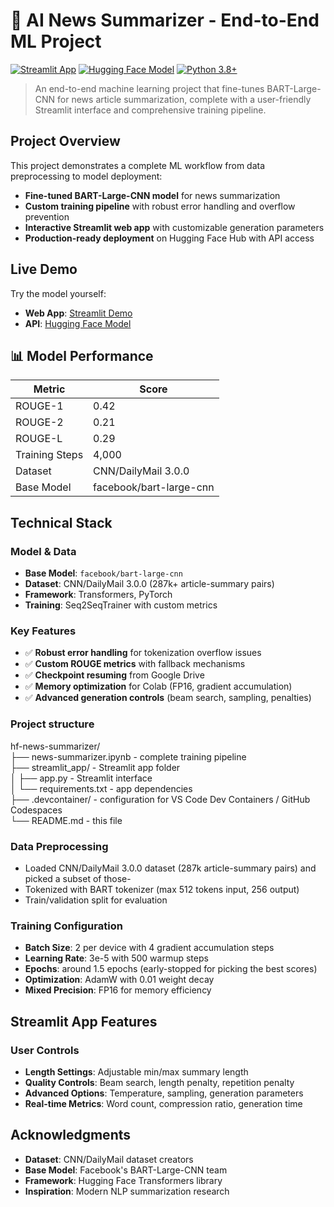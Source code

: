 # 📰 AI News Summarizer - End-to-End ML Project

[![Streamlit App](https://static.streamlit.io/badges/streamlit_badge_black_white.svg)](https://english-news-summarizer.streamlit.app)
[![Hugging Face Model](https://img.shields.io/badge/%F0%9F%A4%97%20Hugging%20Face-Model-blue)](https://huggingface.co/ciorant/news-summarizer)
[![Python 3.8+](https://img.shields.io/badge/python-3.8+-blue.svg)](https://www.python.org/downloads/)

> An end-to-end machine learning project that fine-tunes BART-Large-CNN for news article summarization, complete with a user-friendly Streamlit interface and comprehensive training pipeline.

## Project Overview

This project demonstrates a complete ML workflow from data preprocessing to model deployment:

- **Fine-tuned BART-Large-CNN model** for news summarization
- **Custom training pipeline** with robust error handling and overflow prevention
- **Interactive Streamlit web app** with customizable generation parameters
- **Production-ready deployment** on Hugging Face Hub with API access

## Live Demo

Try the model yourself:
- **Web App**: [Streamlit Demo](https://english-news-summarizer.streamlit.app)
- **API**: [Hugging Face Model](https://huggingface.co/ciorant/news-summarizer)

## 📊 Model Performance

| Metric | Score |
|--------|-------|
| ROUGE-1 | 0.42 |
| ROUGE-2 | 0.21 |
| ROUGE-L | 0.29 |
| Training Steps | 4,000 |
| Dataset | CNN/DailyMail 3.0.0 |
| Base Model | facebook/bart-large-cnn |

## Technical Stack

### Model & Data
- **Base Model**: `facebook/bart-large-cnn`
- **Dataset**: CNN/DailyMail 3.0.0 (287k+ article-summary pairs)
- **Framework**: Transformers, PyTorch
- **Training**: Seq2SeqTrainer with custom metrics

### Key Features
- ✅ **Robust error handling** for tokenization overflow issues
- ✅ **Custom ROUGE metrics** with fallback mechanisms  
- ✅ **Checkpoint resuming** from Google Drive
- ✅ **Memory optimization** for Colab (FP16, gradient accumulation)
- ✅ **Advanced generation controls** (beam search, sampling, penalties)

### Project structure

hf-news-summarizer/   
├── news-summarizer.ipynb   - complete training pipeline   
├── streamlit_app/          - Streamlit app folder   
│   ├── app.py              - Streamlit interface   
│   └── requirements.txt    - app dependencies   
├── .devcontainer/          - configuration for VS Code Dev Containers / GitHub Codespaces   
└── README.md               - this file   

### Data Preprocessing

- Loaded CNN/DailyMail 3.0.0 dataset (287k article-summary pairs) and picked a subset of those-
- Tokenized with BART tokenizer (max 512 tokens input, 256 output)
- Train/validation split for evaluation

### Training Configuration

- **Batch Size**: 2 per device with 4 gradient accumulation steps
- **Learning Rate**: 3e-5 with 500 warmup steps
- **Epochs**: around 1.5 epochs (early-stopped for picking the best scores)
- **Optimization**: AdamW with 0.01 weight decay
- **Mixed Precision**: FP16 for memory efficiency

## Streamlit App Features
### User Controls

- **Length Settings**: Adjustable min/max summary length
- **Quality Controls**: Beam search, length penalty, repetition penalty
- **Advanced Options**: Temperature, sampling, generation parameters
- **Real-time Metrics**: Word count, compression ratio, generation time

## Acknowledgments

- **Dataset**: CNN/DailyMail dataset creators
- **Base Model**: Facebook's BART-Large-CNN team
- **Framework**: Hugging Face Transformers library
- **Inspiration**: Modern NLP summarization research





